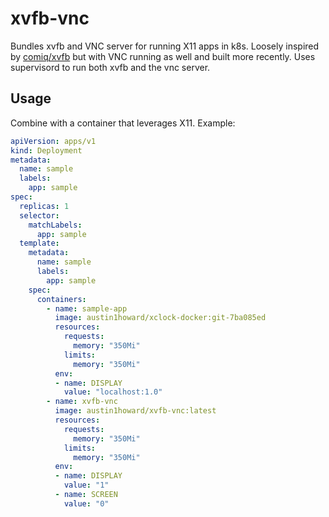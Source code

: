 # xvfb-vnc
Bundles xvfb and VNC server for running X11 apps in k8s. Loosely inspired by [comiq/xvfb](https://gitlab.com/comiq/xvfb-container) but with VNC running as well and built more recently. Uses supervisord to run both xvfb and the vnc server.

## Usage

Combine with a container that leverages X11. Example:

```yaml
apiVersion: apps/v1
kind: Deployment
metadata:
  name: sample
  labels:
    app: sample
spec:
  replicas: 1
  selector:
    matchLabels:
      app: sample
  template:
    metadata:
      name: sample
      labels:
        app: sample
    spec:
      containers:
        - name: sample-app
          image: austin1howard/xclock-docker:git-7ba085ed
          resources:
            requests:
              memory: "350Mi"
            limits:
              memory: "350Mi"
          env:
          - name: DISPLAY
            value: "localhost:1.0"
        - name: xvfb-vnc
          image: austin1howard/xvfb-vnc:latest
          resources:
            requests:
              memory: "350Mi"
            limits:
              memory: "350Mi"
          env:
          - name: DISPLAY
            value: "1"
          - name: SCREEN
            value: "0"
```